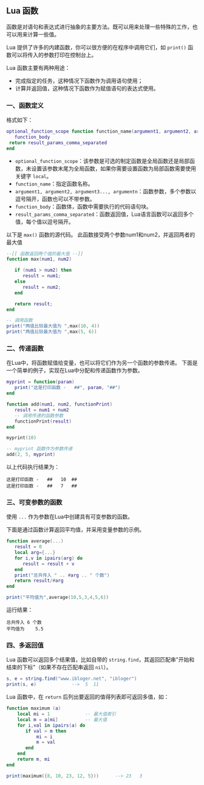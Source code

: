 ## Lua 函数
函数是对语句和表达式进行抽象的主要方法。既可以用来处理一些特殊的工作，也可以用来计算一些值。

Lua 提供了许多的内建函数，你可以很方便的在程序中调用它们，如 `print()` 函数可以将传入的参数打印在控制台上。

Lua 函数主要有两种用途：
- 完成指定的任务，这种情况下函数作为调用语句使用；
- 计算并返回值，这种情况下函数作为赋值语句的表达式使用。

### 一、函数定义
格式如下：
```lua
optional_function_scope function function_name(argument1, argument2, argument3..., argumentn)
   function_body
 return result_params_comma_separated
end
```

- `optional_function_scope`：该参数是可选的制定函数是全局函数还是局部函数，未设置该参数末尾为全局函数，如果你需要设置函数为局部函数需要使用关键字 `local`。
- `function_name`：指定函数名称。
- `argument1, argument2, argument3..., argumentn`：函数参数，多个参数以逗号隔开，函数也可以不带参数。
- `function_body`：函数体，函数中需要执行的代码语句块。
- `result_params_comma_separated`：函数返回值，Lua语言函数可以返回多个值，每个值以逗号隔开。

以下是 `max()` 函数的源代码。 此函数接受两个参数num1和num2，并返回两者的最大值
```lua
--[[ 函数返回两个值的最大值 --]]
function max(num1, num2)

   if (num1 > num2) then
      result = num1;
   else
      result = num2;
   end

   return result; 
end

-- 调用函数
print("两值比较最大值为 ",max(10, 4))
print("两值比较最大值为 ",max(5, 6))
```

### 二、传递函数
在Lua中，将函数赋值给变量，也可以将它们作为另一个函数的参数传递。 下面是一个简单的例子，实现在Lua中分配和传递函数作为参数。
```lua
myprint = function(param)
   print("这是打印函数 -   ##", param, "##")
end

function add(num1, num2, functionPrint)
   result = num1 + num2
   -- 调用传递的函数参数
   functionPrint(result)
end

myprint(10)

-- myprint 函数作为参数传递
add(2, 5, myprint)
```
以上代码执行结果为：
```
这是打印函数 -   ##   10  ##
这是打印函数 -   ##   7   ##
```

### 三、可变参数的函数
使用 `...` 作为参数在Lua中创建具有可变参数的函数。

下面是通过函数计算返回平均值，并采用变量参数的示例。
```lua
function average(...)
   result = 0
   local arg={...}
   for i,v in ipairs(arg) do
      result = result + v
   end
   print("总共传入 " .. #arg .. " 个数")
   return result/#arg
end

print("平均值为",average(10,5,3,4,5,6))
```
运行结果：
```
总共传入 6 个数
平均值为	5.5
```

### 四、多返回值
Lua 函数可以返回多个结果值，比如自带的 `string.find`，其返回匹配串"开始和结束的下标"（如果不存在匹配串返回 `nil`）。
```lua
s, e = string.find("www.ibloger.net", "ibloger") 
print(s, e)             -->  5	11
```

Lua 函数中，在 `return` 后列出要返回的值得列表即可返回多值，如：
```lua
function maximum (a)
    local mi = 1             -- 最大值索引
    local m = a[mi]          -- 最大值
    for i,val in ipairs(a) do
       if val > m then
           mi = i
           m = val
       end
    end
    return m, mi
end

print(maximum({8, 10, 23, 12, 5}))      --> 23   3
```

